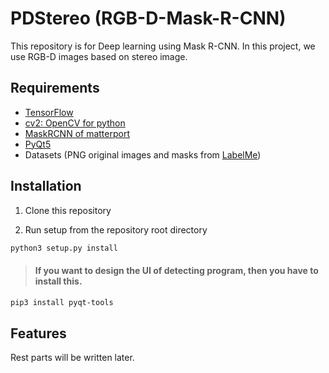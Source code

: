 # PDStereo (RGB-D-Mask-R-CNN)
This repository is for Deep learning using Mask R-CNN. In this project, we use RGB-D images based on stereo image.

## Requirements
- [TensorFlow](https://github.com/tensorflow/tensorflow)
- [cv2: OpenCV for python](https://opencv-python-tutroals.readthedocs.io/en/latest/py_tutorials/py_tutorials.html)
- [MaskRCNN of matterport](https://github.com/matterport/Mask_RCNN.git)
- [PyQt5](https://www.riverbankcomputing.com/static/Docs/PyQt5/)
- Datasets (PNG original images and masks from [LabelMe](http://labelme.csail.mit.edu/Release3.0/))

## Installation
1. Clone this repository

2. Run setup from the repository root directory

```bash
python3 setup.py install
```

>#### If you want to design the UI of detecting program, then you have to install this.

```bash
pip3 install pyqt-tools
```


## Features

Rest parts will be written later.
